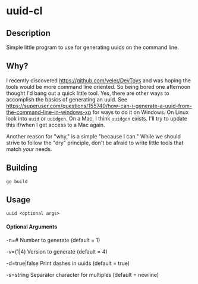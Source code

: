 # uuid-cl

## Description
Simple little program to use for generating uuids on the 
command line. 

## Why?
I recently discovered https://github.com/veler/DevToys and was hoping 
the tools would be more command line oriented. So being bored one 
afternoon thought I'd bang out a quick little tool. Yes, there are other
ways to accomplish the basics of generating an uuid. See https://superuser.com/questions/155740/how-can-i-generate-a-uuid-from-the-command-line-in-windows-xp
for ways to do it on Windows. On Linux look into ```uuid``` or ```uuidgen```. On a Mac, I 
think ```uuidgen``` exists. I'll try to update this if/when I get access to a Mac again.

Another reason for "why," is a simple "because I can." While we should strive to 
follow the "dry" principle, don't be afraid to write little tools that
match _your_ needs.

## Building

```go build```


## Usage
```uuid <optional args>```


#### Optional Arguments

-n=# Number to generate (default = 1) 

-v=(1|4) Version to generate (default = 4)

-d=true|false Print dashes in uuids (default = true)

-s=string Separator character for multiples (default = newline)
